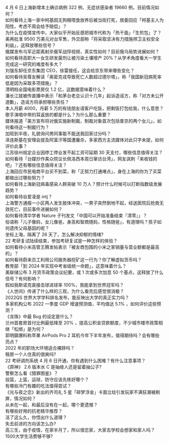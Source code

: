 4 月 6 日上海新增本土确诊病例 322 例、无症状感染者 19660 例，目前情况如何？  
如何看待上海一家中柯基因无狗粮喂食放养后被当街打死，居委回应「柯基主人为阳性，考虑不周会给予赔偿」？  
为什么在疫情宣传中，大家似乎开始反感把城市代称为「热干面」「生煎包」了？  
美再批准 9500 万美元对台军售，外交部称「将采取坚决有力措施捍卫主权安全利益」，这释放哪些信号？  
俄媒发布乌军近距离射杀俄军战俘视频，真实性如何？目前俄乌局势进展如何？  
如何看待高职大一女生研发菌剂让被污染土壤增产 20%？从学术角度看大一学生完成这一研究的难度有多大？  
刘强东卸任京东集团 CEO，徐雷接任，这会给京东带来哪些变化？  
如何看待吴尊友解读「奥密克戎导致死亡人数超过德尔塔」，称「我国新冠病死率低是因为采取多项措施」？  
清明档全国电影票房仅 1.2 亿，这数据意味着什么？  
潘长江就被传直播中表示「和茅台老总认识十几年」起诉造谣方，称「对方未公开道歉」，造谣方将承担哪些责任？  
本人月薪 4000，月薪 5 万的有钱朋友请客户吃饭，把剩饭打包给我，什么意思？  
歌手演唱中带的耳返放的都是什么？为什么那么重要？  
媒体报道「美方宣布将对俄实施新制裁，制裁对象首次包括普京的两个女儿」，如何看待这一制裁行为？  
加班到半夜，礼貌询问男同事能不能送我回家过分吗？  
泽连斯基在安理会提及阿富汗等国遭屠杀，多家西方主流媒体对此只字未提，如何评价此事？  
江苏徐州规定企业因停工停业发不起工资可延期 30 天支付，哪些信息值得关注？  
如何看待「台媒炒作美众院议长佩洛西本周日窜访台湾」，网友讽刺「来收钱的吧」？还有哪些信息值得关注？  
上海回应市民电商平台买不到菜，称「正努力打通堵点」，身在上海的你为了买菜都做出过哪些努力？  
如何看待上海新冠病毒感染人群突破 10 万人？预计什么时候可以打断指数级发展趋势？  
如何看待谷爱凌是 intj？  
上海警方通报一小区两人发生肢体冲突，一男子突然倒地不起，经送医院后抢救无效死亡，目前事件进展如何？  
如何看待清华学者 Nature 子刊发文「中国可以开始准备结束『清零』」？  
俗语称「儿子像妈，女儿像爸，身高和智商随妈，性格随爸」，有道理吗？孩子如何遗传父母基因的呢？  
坐标上海，隔离了 26 天了，怎么解决抑郁的情绪?  
22 考研复试陆续结束，参加考研复试是一种怎样的体验？  
如何看待小米高管王腾发帖表示「被友商包围的小米之家销量与营业额都是最高的」？  
如何看待蔚来员工利用公司服务器挖矿这一行为？你了解虚拟货币吗？  
教育部「到 2024 年实现中考省级统一命题」，这意味着什么？  
美联储公布 3 月货币政策会议纪要，或 1 次或多次加息 50 个基点，这释放了什么信号？有何影响？  
假如我斯诺克直接击球进球率 100%，我能拿到世界冠军吗？  
《人世间》传递了什么样的三观，为什么看完后感觉很消极？  
2022QS 世界大学学科排名发布，能反映出大学的真正实力吗？  
多家机构公布 2022 一季度 GDP 增速预测值，平均值达 5.1% ，如何评价这些预测？  
《龙珠》中最 Bug 的设定是什么？  
兰州首套房首付比例最低降至 20% ，提高公积金贷款额度，不少城市楼市政策相继「松绑」是为何？  
郭明錤爆料称苹果 AirPods Pro 2 耳机今年下半年发布，值得期待吗？会有哪些亮点？  
2022 年的职场大环境适合裸辞吗？  
租房一个人住真的很爽吗?  
22 考研调剂系统 4 月 6 日开通，你有遇到什么困难？有什么注意事项？  
《原神》 2.6 版本水 C 是抽绫人还是留着抽公子?  
警察怎么看《猎罪图鉴》？  
投篮，上篮，运球，防守应该先练好哪个？  
有哪些冷门有趣的吃法值得尝试？  
《光与夜之恋》新出的齐司礼 5 星「碎梦浮金」卡面立绘引发玩家不满狂潮被刷屏，情况如何？  
从未在一起，和最后没有在一起，哪个更遗憾？  
有哪些好用的抗老精华推荐？  
活了这么久，你悟出什么道理？  
失去前进的方向该怎么办?  
高三生，由于疫情，在家半月了，所以很恋家，大家去学校会想家和家人吗？  
1500大学生活费够不够?  
